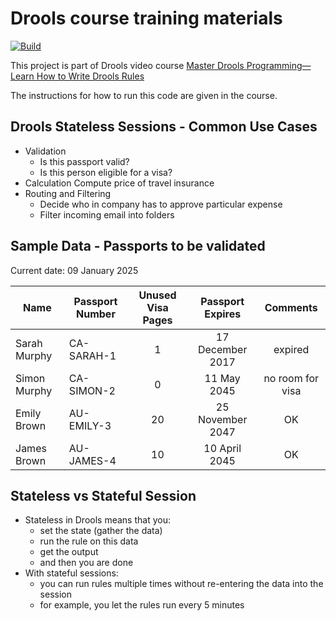 # Drools course training materials
[![Build](https://github.com/tienhuynh-tn/drools-training/actions/workflows/maven.yml/badge.svg)](https://github.com/tienhuynh-tn/drools-training/actions/workflows/maven.yml)

This project is part of Drools video course 
[Master Drools Programming—Learn How to Write Drools Rules](https://www.udemy.com/course/master-drools/?referralCode=ED7C311E09498C940742 "Click to go to Udemy course")

The instructions for how to run this code are given in the course.

## Drools Stateless Sessions - Common Use Cases
- Validation
    - Is this passport valid?
    - Is this person eligible for a visa?
- Calculation
    Compute price of travel insurance
- Routing and Filtering
    - Decide who in company has to approve particular expense
    - Filter incoming email into folders

## Sample Data - Passports to be validated
Current date: 09 January 2025

| Name          | Passport Number | Unused Visa Pages | Passport Expires |     Comments     |
|---------------|-----------------|:-----------------:|:----------------:|:----------------:|
| Sarah Murphy  | CA-SARAH-1      |         1         | 17 December 2017 |     expired      |
| Simon Murphy  | CA-SIMON-2      |         0         |   11 May 2045    | no room for visa |
| Emily Brown   | AU-EMILY-3      |        20         | 25 November 2047 |        OK        |
| James Brown   | AU-JAMES-4      |        10         |  10 April 2045   |        OK        |

## Stateless vs Stateful Session
- Stateless in Drools means that you:
    - set the state (gather the data)
    - run the rule on this data
    - get the output
    - and then you are done
- With stateful sessions:
    - you can run rules multiple times without re-entering the data into the session
    - for example, you let the rules run every 5 minutes
